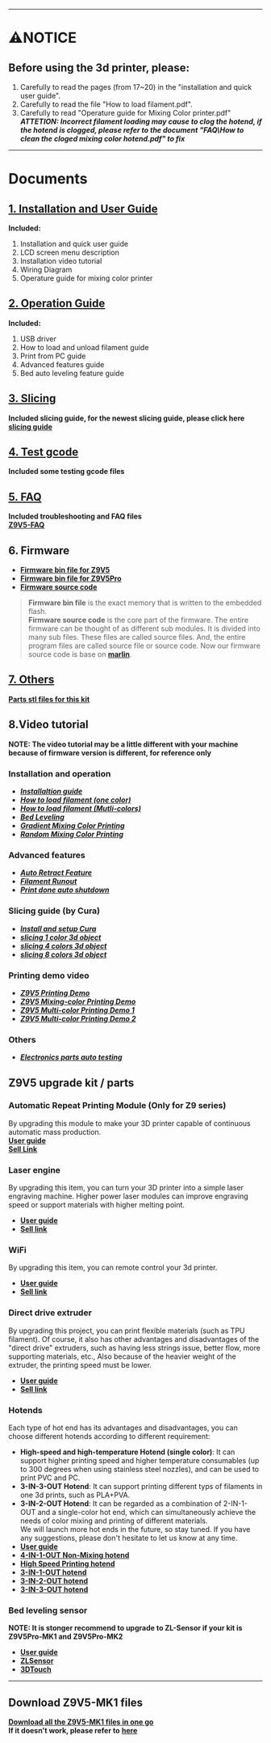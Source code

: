 <!-- ### :globe_with_meridians: Choose Language (Translated by google)
[![](../../lanpic/ES.png)](https://github-com.translate.goog/ZONESTAR3D/Z9/tree/main/Z9V5/Z9V5_MK1?_x_tr_sl=en&_x_tr_tl=es)
[![](../../lanpic/FR.png)](https://github-com.translate.goog/ZONESTAR3D/Z9/tree/main/Z9V5/Z9V5_MK1?_x_tr_sl=en&_x_tr_tl=fr)
[![](../../lanpic/PT.png)](https://github-com.translate.goog/ZONESTAR3D/Z9/tree/main/Z9V5/Z9V5_MK1?_x_tr_sl=en&_x_tr_tl=pt)
[![](../../lanpic/DE.png)](https://github-com.translate.goog/ZONESTAR3D/Z9/tree/main/Z9V5/Z9V5_MK1?_x_tr_sl=en&_x_tr_tl=de)
[![](../../lanpic/IT.png)](https://github-com.translate.goog/ZONESTAR3D/Z9/tree/main/Z9V5/Z9V5_MK1?_x_tr_sl=en&_x_tr_tl=it)
[![](../../lanpic/PL.png)](https://github-com.translate.goog/ZONESTAR3D/Z9/tree/main/Z9V5/Z9V5_MK1?_x_tr_sl=en&_x_tr_tl=pl)
[![](../../lanpic/RU.png)](https://github-com.translate.goog/ZONESTAR3D/Z9/tree/main/Z9V5/Z9V5_MK1?_x_tr_sl=en&_x_tr_tl=ru)
[![](../../lanpic/BR.png)](https://github-com.translate.goog/ZONESTAR3D/Z9/tree/main/Z9V5/Z9V5_MK1?_x_tr_sl=en&_x_tr_tl=pt)
[![](../../lanpic/GR.png)](https://github-com.translate.goog/ZONESTAR3D/Z9/tree/main/Z9V5/Z9V5_MK1?_x_tr_sl=en&_x_tr_tl=el)

[![](../../lanpic/JP.png)](https://github-com.translate.goog/ZONESTAR3D/Z9/tree/main/Z9V5/Z9V5_MK1?_x_tr_sl=en&_x_tr_tl=ja)
[![](../../lanpic/KR.png)](https://github-com.translate.goog/ZONESTAR3D/Z9/tree/main/Z9V5/Z9V5_MK1?_x_tr_sl=en&_x_tr_tl=ko)
[![](../../lanpic/ID.png)](https://github-com.translate.goog/ZONESTAR3D/Z9/tree/main/Z9V5/Z9V5_MK1?_x_tr_sl=en&_x_tr_tl=id)
[![](../../lanpic/TH.png)](https://github-com.translate.goog/ZONESTAR3D/Z9/tree/main/Z9V5/Z9V5_MK1?_x_tr_sl=en&_x_tr_tl=th)
[![](../../lanpic/VN.png)](https://github-com.translate.goog/ZONESTAR3D/Z9/tree/main/Z9V5/Z9V5_MK1?_x_tr_sl=en&_x_tr_tl=vi)
[![](../../lanpic/IL.png)](https://github-com.translate.goog/ZONESTAR3D/Z9/tree/main/Z9V5/Z9V5_MK1?_x_tr_sl=en&_x_tr_tl=iw)
[![](../../lanpic/SA.png)](https://github-com.translate.goog/ZONESTAR3D/Z9/tree/main/Z9V5/Z9V5_MK1?_x_tr_sl=en&_x_tr_tl=ar)
[![](../../lanpic/TR.png)](https://github-com.translate.goog/ZONESTAR3D/Z9/tree/main/Z9V5/Z9V5_MK1?_x_tr_sl=en&_x_tr_tl=tr)
[![](../../lanpic/CN.png)](https://github-com.translate.goog/ZONESTAR3D/Z9/tree/main/Z9V5/Z9V5_MK1?_x_tr_sl=en&_x_tr_tl=zh-CN) -->


--------
# :warning:NOTICE
## Before using the 3d printer, please:  
1. Carefully to read the pages (from 17~20) in the "installation and quick user guide".  
2. Carefully to read the file "How to load filament.pdf".  
3. Carefully to read "Operature guide for Mixing Color printer.pdf"  
***ATTETION: Incorrect filament loading may cause to clog the hotend, if the hotend is clogged, please refer to the document "FAQ\How to clean the cloged mixing color hotend.pdf" to fix***  

--------
# Documents
## [1. Installation and User Guide](./1.Installation%20and%20User%20Guide/)
**Included:**  
1. Installation and quick user guide  
2. LCD screen menu description  
3. Installation video tutorial  
4. Wiring Diagram  
5. Operature guide for mixing color printer    

## [2. Operation Guide](./2.Operation%20Guide/)
**Included:**  
1. USB driver  
2. How to load and unload filament guide  
3. Print from PC guide  
4. Advanced features guide  
5. Bed auto leveling feature guide  

## [3. Slicing](./3.Slicing/readme.md)
**Included slicing guide, for the newest slicing guide, please click here [slicing guide](https://github.com/ZONESTAR3D/Slicing-Guide)**

## [4. Test gcode](./4.Test%20gcode/readme.md)
**Included some testing gcode files**  

## [5. FAQ](./5.FAQ/)
**Included troubleshooting and FAQ files**   
**[Z9V5-FAQ](../Z9V5_FAQ/readme.md)**

## 6. Firmware
- [**Firmware bin file for Z9V5**](https://github.com/ZONESTAR3D/Firmware/tree/master/Z9/Z9V5/bin/Z9V5)  
- [**Firmware bin file for Z9V5Pro**](https://github.com/ZONESTAR3D/Firmware/tree/master/Z9/Z9V5/bin/Z9V5Pro)  
- [**Firmware source code**](https://github.com/ZONESTAR3D/source-code-for-3d-printer)  
> **Firmware bin file** is the exact memory that is written to the embedded flash.  
> **Firmware source code** is the core part of the firmware. The entire firmware can be thought of as different sub modules. It is divided into many sub files. These files are called source files. And, the entire program files are called source file or source code. Now our firmware source code is base on [**marlin**](https://www.marlinfw.org).

## [7. Others](./7.Others/)
**[Parts stl files for this kit](./7.%20Others/readme.md)**   

## 8.Video tutorial  
**NOTE: The video tutorial may be a little different with your machine because of firmware version is different, for reference only**     
### Installation and operation      
- [***Installaltion guide***](https://youtu.be/i57R1NDj2d4)    
- [***How to load filament (one color)***](https://youtu.be/W1_XiT4g9kg)  
- [***How to load filament (Mutli-colors)***](https://youtu.be/Rsd8GYrEVCQ)  
- [***Bed Leveling***](https://youtu.be/lgYZA-pzMsM)  
- [***Gradient Mixing Color Printing***](https://youtu.be/agj3J1HBDt8)  
- [***Random Mixing Color Printing***](https://youtu.be/qvT_BX4C2Rk)  

### Advanced features
- [***Auto Retract Feature***](https://youtu.be/4HVIGxZfM80)  
- [***Filament Runout***](https://youtu.be/viTvzIskwY8)  
- [***Print done auto shutdown***](https://youtu.be/hXzHtXrX1X0)  

### Slicing guide (by Cura)  
- [***Install and setup Cura***](https://youtu.be/h2GynyUo7wQ)  
- [***slicing 1 color 3d object***](https://youtu.be/UDgjGRFrELc)  
- [***slicing 4 colors 3d object***](https://youtu.be/hP6Socp-Cz0)    
- [***slicing 8 colors 3d object***](https://youtu.be/qQ6UnTysqK0)      

### Printing demo video
- [***Z9V5 Printing Demo***](https://youtu.be/1P68SxGHM80)  
- [***Z9V5 Mixing-color Printing Demo***](https://youtu.be/iBo0EMtFLk8)   
- [***Z9V5 Multi-color Printing Demo 1***](https://youtu.be/bSh27IySkbw)   
- [***Z9V5 Multi-color Printing Demo 2***](https://youtu.be/iPFsYml2DOk)   

### Others
- [***Electronics parts auto testing***](https://youtu.be/SJLbP9QYwBE)  

## Z9V5 upgrade kit / parts
### Automatic Repeat Printing Module (Only for Z9 series)
By upgrading this module to make your 3D printer capable of continuous automatic mass production.  
[**User guide**](https://github.com/ZONESTAR3D/Upgrade-kit-guide/tree/main/Auto_Repeat_Printing)   
[**Sell Link**](https://www.aliexpress.com/item/1005003767078457.html)   

### Laser engine
By upgrading this item, you can turn your 3D printer into a simple laser engraving machine. Higher power laser modules can improve engraving speed or support materials with higher melting point.  
- [**User guide**](https://github.com/ZONESTAR3D/Upgrade-kit-guide/tree/main/Laser%20Engraving)  
- [**Sell link**](https://www.aliexpress.com/item/4001309902136.html)  
### WiFi
By upgrading this item, you can remote control your 3d printer.    
- [**User guide**](https://github.com/ZONESTAR3D/Upgrade-kit-guide/tree/main/WiFi)  
- [**Sell link**](https://www.aliexpress.com/item/1005002378551489.html)  
### Direct drive extruder
By upgrading this project, you can print flexible materials (such as TPU filament). Of course, it also has other advantages and disadvantages of the "direct drive" extruders, such as having less strings issue, better flow, more supporting materials, etc., Also because of the heavier weight of the extruder, the printing speed must be lower.  
- [**User guide**](https://github.com/ZONESTAR3D/Upgrade-kit-guide/tree/main/Direct%20Drive%20Extrruder)   
- [**Sell link**](https://www.aliexpress.com/item/1005002847644867.html)   
### Hotends
Each type of hot end has its advantages and disadvantages, you can choose different hotends according to different requirement:    
- **High-speed and high-temperature Hotend (single color)**: It can support higher  printing speed and higher temperature consumables (up to 300 degrees when using stainless steel nozzles), and can be used to print PVC and PC.  
- **3-IN-3-OUT Hotend**: It can support printing different typs of filaments in one 3d prints, such as PLA+PVA.  
- **3-IN-2-OUT Hotend**: It can be regarded as a combination of 2-IN-1-OUT and a single-color hot end, which can simultaneously achieve the needs of color mixing and printing of different materials.    
We will launch more hot ends in the future, so stay tuned. If you have any suggestions, please don't hesitate to let us know at any time.   
- [**User guide**](https://github.com/ZONESTAR3D/Upgrade-kit-guide/tree/main/HOTEND)   
- [**4-IN-1-OUT Non-Mixing hotend**](https://www.aliexpress.com/item/1005002951777699.html)   
- [**High Speed Printing hotend**](https://www.aliexpress.com/item/1005002829919346.html)  
- [**3-IN-1-OUT hotend**](https://www.aliexpress.com/item/1005001275429959.html)
- [**3-IN-2-OUT hotend**](https://www.aliexpress.com/item/1005001275429959.html)
- [**3-IN-3-OUT hotend**](https://www.aliexpress.com/item/1005001275429959.html)
### Bed leveling sensor
**NOTE: It is stonger recommend to upgrade to ZL-Sensor if your kit is Z9V5Pro-MK1 and Z9V5Pro-MK2**  
- [**User guide**](https://github.com/ZONESTAR3D/Upgrade-kit-guide/tree/main/Bed_Leveling_Sensor)    
- [**ZLSensor**](https://www.aliexpress.com/item/1005002865311470.html)  
- [**3DTouch**](https://www.aliexpress.com/item/1005001464420529.html)

-----
## Download Z9V5-MK1 files
[**Download all the Z9V5-MK1 files in one go**](https://downgit.github.io/#/home?url=https:%2F%2Fgithub.com%2FZONESTAR3D%2FZ9%2Ftree%2Fmain%2FZ9V5%2FZ9V5-MK1)     
**If it doesn't work, please refer to** [**here**](https://stackoverflow.com/questions/7106012/download-a-single-folder-or-directory-from-a-github-repo)   